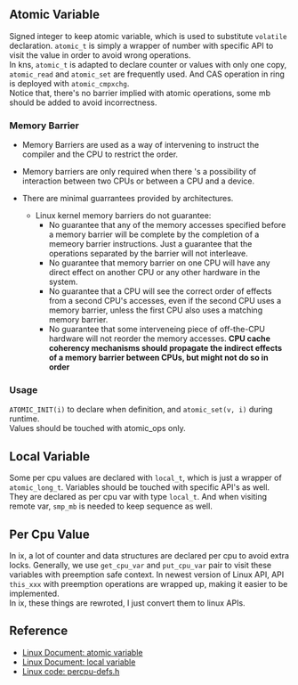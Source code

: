 ## Atomic Variable
Signed integer to keep atomic variable, which is used to substitute `volatile` declaration. `atomic_t` is simply a wrapper of number with specific API to visit the value in order to avoid wrong operations.  
In kns, `atomic_t` is adapted to declare counter or values with only one copy, `atomic_read` and `atomic_set` are frequently used. And CAS operation in ring is deployed with `atomic_cmpxchg`.  
Notice that, there's no barrier implied with atomic operations, some mb should be added to avoid incorrectness.

### Memory Barrier
- Memory Barriers are used as a way of intervening to instruct the compiler and the CPU to restrict the order.
- Memory barriers are only required when there 's a possibility of interaction between two CPUs or between a CPU and a device.
- There are minimal guarrantees provided by architectures.

  - Linux kernel memory barriers do not guarantee:
    - No guarantee that any of the memory accesses specified before a memory barrier will be complete by the completion of a memeory barrier instructions. Just a guarantee that the operations separated by the barrier will not interleave.
    - No guarantee that memory barrier on one CPU will have any direct effect on another CPU or any other hardware in the system.
    - No guarantee that a CPU will see the correct order of effects from a second CPU's accesses, even if the second CPU uses a memory barrier, unless the first CPU also uses a matching memory barrier.
    - No guarantee that some interveneing piece of off-the-CPU hardware will not reorder the memory accesses. **CPU cache coherency mechanisms should propagate the indirect effects of a memory barrier between CPUs, but might not do so in order** 

### Usage
`ATOMIC_INIT(i)` to declare when definition, and `atomic_set(v, i)` during runtime.  
Values should be touched with atomic_ops only.

## Local Variable
Some per cpu values are declared with `local_t`, which is just a wrapper of `atomic_long_t`. Variables should be touched with specific API's as well. They are declared as per cpu var with type `local_t`. And when visiting remote var, `smp_mb` is needed to keep sequence as well.

## Per Cpu Value
In ix, a lot of counter and data structures are declared per cpu to avoid extra locks. Generally, we use `get_cpu_var` and `put_cpu_var` pair to visit these variables with preemption safe context. In newest version of Linux API, API `this_xxx` with preemption operations are wrapped up, making it easier to be implemented.  
In ix, these things are rewroted, I just convert them to linux APIs.

## Reference
- [Linux Document: atomic variable](https://www.kernel.org/doc/html/v4.14/core-api/atomic_ops.html)
- [Linux Document: local variable](https://www.kernel.org/doc/html/v4.14/core-api/local_ops.html)
- [Linux code: percpu-defs.h](https://elixir.bootlin.com/linux/latest/source/include/linux/percpu-defs.h)
